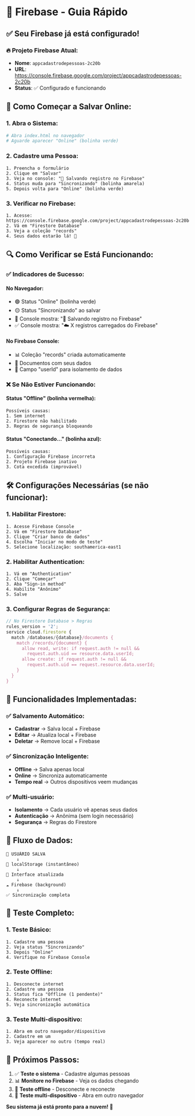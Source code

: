 # 🚀 Firebase - Guia Rápido

## ✅ Seu Firebase já está configurado!

### 🔥 **Projeto Firebase Atual:**

-   **Nome**: `appcadastrodepessoas-2c20b`
-   **URL**: https://console.firebase.google.com/project/appcadastrodepessoas-2c20b
-   **Status**: ✅ Configurado e funcionando

## 🎯 **Como Começar a Salvar Online:**

### 1. **Abra o Sistema:**

```bash
# Abra index.html no navegador
# Aguarde aparecer "Online" (bolinha verde)
```

### 2. **Cadastre uma Pessoa:**

```
1. Preencha o formulário
2. Clique em "Salvar"
3. Veja no console: "💾 Salvando registro no Firebase"
4. Status muda para "Sincronizando" (bolinha amarela)
5. Depois volta para "Online" (bolinha verde)
```

### 3. **Verificar no Firebase:**

```
1. Acesse: https://console.firebase.google.com/project/appcadastrodepessoas-2c20b
2. Vá em "Firestore Database"
3. Veja a coleção "records"
4. Seus dados estarão lá! 🎉
```

## 🔍 **Como Verificar se Está Funcionando:**

### ✅ **Indicadores de Sucesso:**

#### **No Navegador:**

-   🟢 Status "Online" (bolinha verde)
-   🟡 Status "Sincronizando" ao salvar
-   📝 Console mostra: "💾 Salvando registro no Firebase"
-   ✅ Console mostra: "☁️ X registros carregados do Firebase"

#### **No Firebase Console:**

-   📊 Coleção "records" criada automaticamente
-   📄 Documentos com seus dados
-   🔐 Campo "userId" para isolamento de dados

### ❌ **Se Não Estiver Funcionando:**

#### **Status "Offline" (bolinha vermelha):**

```
Possíveis causas:
1. Sem internet
2. Firestore não habilitado
3. Regras de segurança bloqueando
```

#### **Status "Conectando..." (bolinha azul):**

```
Possíveis causas:
1. Configuração Firebase incorreta
2. Projeto Firebase inativo
3. Cota excedida (improvável)
```

## 🛠️ **Configurações Necessárias (se não funcionar):**

### 1. **Habilitar Firestore:**

```
1. Acesse Firebase Console
2. Vá em "Firestore Database"
3. Clique "Criar banco de dados"
4. Escolha "Iniciar no modo de teste"
5. Selecione localização: southamerica-east1
```

### 2. **Habilitar Authentication:**

```
1. Vá em "Authentication"
2. Clique "Começar"
3. Aba "Sign-in method"
4. Habilite "Anônimo"
5. Salve
```

### 3. **Configurar Regras de Segurança:**

```javascript
// No Firestore Database > Regras
rules_version = '2';
service cloud.firestore {
  match /databases/{database}/documents {
    match /records/{document} {
      allow read, write: if request.auth != null &&
        request.auth.uid == resource.data.userId;
      allow create: if request.auth != null &&
        request.auth.uid == request.resource.data.userId;
    }
  }
}
```

## 🎉 **Funcionalidades Implementadas:**

### ✅ **Salvamento Automático:**

-   **Cadastrar** → Salva local + Firebase
-   **Editar** → Atualiza local + Firebase
-   **Deletar** → Remove local + Firebase

### ✅ **Sincronização Inteligente:**

-   **Offline** → Salva apenas local
-   **Online** → Sincroniza automaticamente
-   **Tempo real** → Outros dispositivos veem mudanças

### ✅ **Multi-usuário:**

-   **Isolamento** → Cada usuário vê apenas seus dados
-   **Autenticação** → Anônima (sem login necessário)
-   **Segurança** → Regras do Firestore

## 🔄 **Fluxo de Dados:**

```
📱 USUÁRIO SALVA
    ↓
💾 localStorage (instantâneo)
    ↓
🔄 Interface atualizada
    ↓
☁️ Firebase (background)
    ↓
✅ Sincronização completa
```

## 🧪 **Teste Completo:**

### 1. **Teste Básico:**

```
1. Cadastre uma pessoa
2. Veja status "Sincronizando"
3. Depois "Online"
4. Verifique no Firebase Console
```

### 2. **Teste Offline:**

```
1. Desconecte internet
2. Cadastre uma pessoa
3. Status fica "Offline (1 pendente)"
4. Reconecte internet
5. Veja sincronização automática
```

### 3. **Teste Multi-dispositivo:**

```
1. Abra em outro navegador/dispositivo
2. Cadastre em um
3. Veja aparecer no outro (tempo real)
```

## 🎯 **Próximos Passos:**

1. ✅ **Teste o sistema** - Cadastre algumas pessoas
2. 📊 **Monitore no Firebase** - Veja os dados chegando
3. 🔄 **Teste offline** - Desconecte e reconecte
4. 📱 **Teste multi-dispositivo** - Abra em outro navegador

**Seu sistema já está pronto para a nuvem!** 🚀
